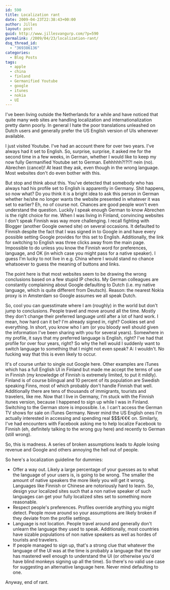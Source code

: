```yaml
---
id: 590
title: Localization rant
date: 2009-04-23T22:38:43+00:00
author: Jilles
layout: post
guid: http://www.jillesvangurp.com/?p=590
permalink: /2009/04/23/localization-rant/
dsq_thread_id:
  - "369386136"
categories:
  - Blog Posts
tags:
  - apple
  - china
  - finland
  - Germanified Youtube
  - google
  - itunes
  - nokia
  - UI
---
```

I've been living outside the Netherlands for a while and have noticed that quite many web sites are handling localization and internationalization pretty damn poorly. In general I hate the poor translations unleashed on Dutch users and generally prefer the US English version of UIs whenever available.

I just visited Youtube. I've had an account there for over two years. I've always had it set to English. So, surprise, surprise, it asked me for the second time in a few weeks, in German, whether I would like to keep my now fully Germanified Youtube set to German. Eehhhhh?!?!?! nein (no). Abrechen (cancel)! At least they ask, even though in the wrong language. Most websites don't do even bother with this.

But stop and think about this. You've detected that somebody who has always had his profile set to English is apparently in Germany. Shit happens, so now what? Do you think it is a bright idea to ask this person in German whether he/she no longer wants the website presented in whatever it was set to earlier? Eh, no of course not. Chances are good people won't even understand the question. Luckily I speak enough German to know Abrechen is the right choice for me. When I was living in Finland, convincing websites I don't speak Finnish was way more challenging. I recall fighting with Blogger (another Google owned site) on several occasions. It defaulted to Finnish despite the fact that I was signed in to Google in and have every possible setting Google provides for this set to English. Additionally, the link for switching to English was three clicks away from the main page. Impossible to do unless you know the Finnish word for preferences, language, and OK (in which case you might pass for a native speaker). I guess I'm lucky to not live in e.g. China where I would stand no chance whatsoever to guess the meaning of buttons and links.

The point here is that most websites seem to be drawing the wrong conclusions based on a few stupid IP checks. My German colleagues are constantly complaining about Google defaulting to Dutch (i.e. my native language, which is quite different from Deutsch). Reason: the nearest Nokia proxy is in Amsterdam so Google assumes we all speak Dutch.  

So, cool you can guesstimate where I am (roughly) in the world but don't jump to conclusions. People travel and move around all the time. Mostly they don't change their preferred language until after a lot of hard work. I mean, how hard can it be? I'm already signed in, right? Cookies set and everything. In short, you know who I am (or you bloody well should given the information I've been sharing with you for several years). Somewhere in my profile, it says that my preferred language is English, right? I've had that profile for over four years, right? So why the hell would I suddenly want to switch language to something that I might not even speak? A: I wouldn't. No fucking way that this is even likely to occur.

It's of course unfair to single out Google here. Other examples are iTunes which has a full English UI in Finland but made me accept the terms of use in Finnish (my knowledge of Finnish is extremely limited, to put it mildly). Finland is of course bilingual and 10 percent of its population are Swedish speaking Finns, most of which probably don't handle Finnish that well. Additionally there are tens of thousands of immigrants, tourists and travelers, like me. Now that I live in Germany, I'm stuck with the Finnish itunes version, because I happened to sign up while I was in Finland. Switching to the German store is impossible. I.e. I can't access the German TV shows for sale on iTunes Germany. Never mind the US English ones I'm actually interested in accessing and spending real $$$/€€€ on. Similarly, I've had encounters with Facebook asking me to help localize Facebook to Finnish (eh, definitely talking to the wrong guy here) and recently to German (still wrong).

So, this is madness. A series of broken assumptions leads to Apple losing revenue and Google and others annoying the hell out of people.

So here's a localization guideline for dummies:
<ul>
	<li>Offer a way out. Likely a large percentage of your guesses as to what the language of your users is, is going to be wrong. The smaller the amount of native speakers the more likely you will get it wrong. Languages like Finnish or Chinese are notoriously hard to learn. So, design your localized sites such that a non native speaker of such languages can get your fully localized sites set to something more reasonable.</li>
	<li>Respect people's preferences. Profiles override anything you might detect. People move around so your assumptions are likely broken if they deviate from the profile settings.</li>
	<li>Language is not location. People travel around and generally don't unlearn the language they used to speak. Additionally, most countries have sizable populations of non native speakers as well as hordes of tourists and travelers.</li>
	<li>If people managed to sign up, that's a strong clue that whatever the language of the UI was at the time is probably a language that the user has mastered well enough to understand the UI (or otherwise you'd have blind monkeys signing up all the time). So there's no valid use case for suggesting an alternative language here. Never mind defaulting to one.</li>
</ul>

Anyway, end of rant. 